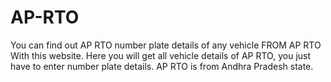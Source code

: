 # AP-RTO
You can find out AP RTO number plate details of any vehicle FROM AP RTO With this website. Here you will get all vehicle details of AP RTO, you just have to enter number plate details. AP RTO is from Andhra Pradesh state.
